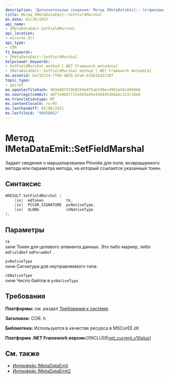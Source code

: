```yaml
---
description: 'Дополнительные сведения: Метод IMetaDataEmit:: Сетфиелдмаршал'
title: Метод IMetaDataEmit::SetFieldMarshal
ms.date: 03/30/2017
api_name:
- IMetaDataEmit.SetFieldMarshal
api_location:
- mscoree.dll
api_type:
- COM
f1_keywords:
- IMetaDataEmit::SetFieldMarshal
helpviewer_keywords:
- SetFieldMarshal method [.NET Framework metadata]
- IMetaDataEmit::SetFieldMarshal method [.NET Framework metadata]
ms.assetid: be232314-7f69-4855-bfab-63361bd22307
topic_type:
- apiref
ms.openlocfilehash: 4694487479b0249e875abfd9ecd963a5dc404d46
ms.sourcegitcommit: ddf7edb67715a5b9a45e3dd44536dabc153c1de0
ms.translationtype: MT
ms.contentlocale: ru-RU
ms.lasthandoff: 02/06/2021
ms.locfileid: "99658052"
---
```

# <a name="imetadataemitsetfieldmarshal-method"></a>Метод IMetaDataEmit::SetFieldMarshal

Задает сведения о маршалировании PInvoke для поля, возвращаемого метода или параметра метода, на который ссылается указанный токен.  
  
## <a name="syntax"></a>Синтаксис  
  
```cpp  
HRESULT SetFieldMarshal (  
    [in]  mdToken          tk,
    [in]  PCCOR_SIGNATURE  pvNativeType,
    [in]  ULONG            cbNativeType
);  
```  
  
## <a name="parameters"></a>Параметры  

 `tk`  
 окне Токен для целевого элемента данных. Это либо маркер, либо `mdFieldDef` `mdParamDef` .  
  
 `pvNativeType`  
 окне Сигнатура для неуправляемого типа.  
  
 `cbNativeType`  
 окне Число байтов в `pvNativeType` .  
  
## <a name="requirements"></a>Требования  

 **Платформы:** см. раздел [Требования к системе](../../get-started/system-requirements.md).  
  
 **Заголовок:** COR. h  
  
 **Библиотека:** Используется в качестве ресурса в MSCorEE.dll  
  
 **Платформа .NET Framework версии:**[!INCLUDE[net_current_v10plus](../../../../includes/net-current-v10plus-md.md)]  
  
## <a name="see-also"></a>См. также

- [Интерфейс IMetaDataEmit](imetadataemit-interface.md)
- [Интерфейс IMetaDataEmit2](imetadataemit2-interface.md)
